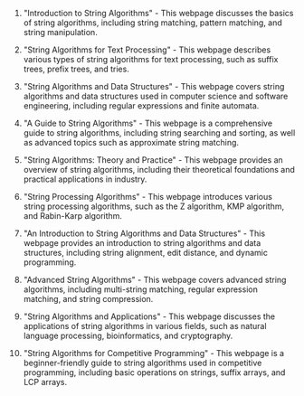 

1. "Introduction to String Algorithms" - This webpage discusses the basics of string algorithms, including string matching, pattern matching, and string manipulation.

2. "String Algorithms for Text Processing" - This webpage describes various types of string algorithms for text processing, such as suffix trees, prefix trees, and tries.

3. "String Algorithms and Data Structures" - This webpage covers string algorithms and data structures used in computer science and software engineering, including regular expressions and finite automata.

4. "A Guide to String Algorithms" - This webpage is a comprehensive guide to string algorithms, including string searching and sorting, as well as advanced topics such as approximate string matching.

5. "String Algorithms: Theory and Practice" - This webpage provides an overview of string algorithms, including their theoretical foundations and practical applications in industry.

6. "String Processing Algorithms" - This webpage introduces various string processing algorithms, such as the Z algorithm, KMP algorithm, and Rabin-Karp algorithm.

7. "An Introduction to String Algorithms and Data Structures" - This webpage provides an introduction to string algorithms and data structures, including string alignment, edit distance, and dynamic programming.

8. "Advanced String Algorithms" - This webpage covers advanced string algorithms, including multi-string matching, regular expression matching, and string compression.

9. "String Algorithms and Applications" - This webpage discusses the applications of string algorithms in various fields, such as natural language processing, bioinformatics, and cryptography.

10. "String Algorithms for Competitive Programming" - This webpage is a beginner-friendly guide to string algorithms used in competitive programming, including basic operations on strings, suffix arrays, and LCP arrays.